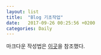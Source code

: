 ```yaml
---
layout: list
title:  "Blog 기초작업"
date:   2017-09-26 00:25:56 +0200
categories: Daily
---
```


마크다운 작성법은 [이곳][이_곳]을 참조했다.

[이_곳]: http://blog.hyeyoonjung.com/2017/05/30/how-to-use-markdown/
